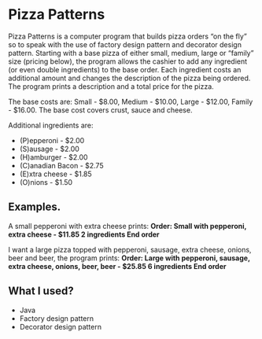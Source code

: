 # Pizza Patterns

Pizza Patterns is a computer program that builds pizza orders “on the fly” so to speak with the use of factory design pattern and decorator design pattern. Starting with a base pizza of either small, medium, large or “family” size (pricing below), the program allows the cashier to add any ingredient (or even double ingredients) to the base order. Each ingredient costs an additional amount and changes the description of the pizza being ordered. The program prints a description and a total price for the pizza. 

The base costs are: Small - $8.00, Medium - $10.00, Large - $12.00, Family - $16.00. The base cost covers crust, sauce and cheese. 

Additional ingredients are: 
* (P)epperoni - $2.00 
* (S)ausage - $2.00 
* (H)amburger - $2.00 
* (C)anadian Bacon -  $2.75 
* (E)xtra cheese - $1.85
* (O)nions - $1.50

## Examples. 

A small pepperoni with extra cheese prints:
**Order: Small with pepperoni, extra cheese - $11.85
            2 ingredients
End order**

I want a large pizza topped with pepperoni, sausage, extra cheese, onions, beer and beer, the program prints:
**Order: Large with pepperoni, sausage, extra cheese, onions, beer, beer - $25.85
            6 ingredients
End order**


## What I used?

- Java
- Factory design pattern
- Decorator design pattern


